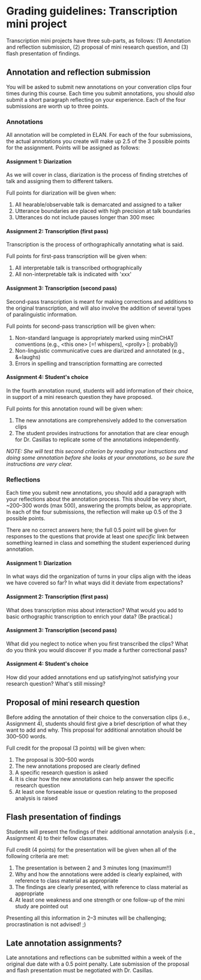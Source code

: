 # Grading guidelines: Transcription mini project

Transcription mini projects have three sub-parts, as follows: (1) Annotation and reflection submission, (2) proposal of mini research question, and (3) flash presentation of findings.

## Annotation and reflection submission

You will be asked to submit new annotations on your converation clips four times during this course. Each time you submit annotations, you should _also_ submit a short paragraph reflecting on your experience. Each of the four submissions are worth up to three points.

### Annotations
All annotation will be completed in ELAN. For each of the four submissions, the actual annotations you create will make up 2.5 of the 3 possible points for the assignment. Points will be assigned as follows:

#### Assignment 1: Diarization
As we will cover in class, diarization is the process of finding stretches of talk and assigning them to different talkers.

Full points for diarization will be given when:

1. All hearable/observable talk is demarcated and assigned to a talker
2. Utterance boundaries are placed with high precision at talk boundaries
3. Utterances do not include pauses longer than 300 msec

#### Assignment 2: Transcription (first pass)
Transcription is the process of orthographically annotating what is said.

Full points for first-pass transcription will be given when:

1. All interpretable talk is transcribed orthographically
2. All non-interpretable talk is indicated with 'xxx'

#### Assignment 3: Transcription (second pass)
Second-pass transcription is meant for making corrections and additions to the original transcription, and will also involve the addition of several types of paralinguistic information.

Full points for second-pass transcription will be given when:

1. Non-standard language is appropriately marked using minCHAT conventions (e.g., \<this one\> [=! whispers], \<prolly\> [: probably])
2. Non-linguistic communicative cues are diarized and annotated (e.g., &=laughs)
3. Errors in spelling and transcription formatting are corrected

#### Assignment 4: Student's choice
In the fourth annotation round, students will add information of their choice, in support of a mini research question they have proposed.

Full points for this annotation round will be given when:

1. The new annotations are comprehensively added to the conversation clips
2. The student provides instructions for annotation that are clear enough for Dr. Casillas to replicate some of the annotations independently.

_NOTE: She will test this second criterion by reading your instructions and doing some annotation before she looks at your annotations, so be sure the instructions are very clear._

### Reflections

Each time you submit new annotations, you should add a paragraph with your reflections about the annotation process. This should be very short, ~200–300 words (max 500), answering the prompts below, as appropriate. In each of the four submissions, the reflection will make up 0.5 of the 3 possible points.

There are no correct answers here; the full 0.5 point will be given for responses to the questions that provide at least one _specific_ link between something learned in class and something the student experienced during annotation.

#### Assignment 1: Diarization
In what ways did the organization of turns in your clips align with the ideas we have covered so far? In what ways did it deviate from expectations?

#### Assignment 2: Transcription (first pass)
What does transcription miss about interaction? What would you add to basic orthographic transcription to enrich your data? (Be practical.)

#### Assignment 3: Transcription (second pass)
What did you neglect to notice when you first transcribed the clips? What do you think you would discover if you made a further correctional pass?

#### Assignment 4: Student's choice
How did your added annotations end up satisfying/not satisfying your research question? What's still missing?

## Proposal of mini research question

Before adding the annotation of their choice to the conversation clips (i.e., Assignment 4), students should first give a brief description of what they want to add and why. This proposal for additional annotation should be 300–500 words.

Full credit for the proposal (3 points) will be given when:

1. The proposal is 300–500 words
2. The new annotations proposed are clearly defined
3. A specific research question is asked
4. It is clear how the new annotations can help answer the specific research question
5. At least one forseeable issue or question relating to the proposed analysis is raised

## Flash presentation of findings

Students will present the findings of their additional annotation analysis (i.e., Assignment 4) to their fellow classmates.

Full credit (4 points) for the presentation will be given when all of the following criteria are met:

1. The presentation is between 2 and 3 minutes long (maximum!!)
2. Why and how the annotations were added is clearly explained, with reference to class material as appropriate
3. The findings are clearly presented, with reference to class material as appropriate
4. At least one weakness and one strength or one follow-up of the mini study are pointed out

Presenting all this information in 2–3 minutes will be challenging; procrastination is not advised! ;)


## Late annotation assignments?
Late annotations and reflections can be submitted within a week of the original due date with a 0.5 point penalty. Late submission of the proposal and flash presentation must be negotiated with Dr. Casillas.
